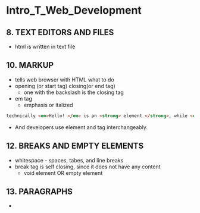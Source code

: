 # Intro_T_Web_Development

## 8. TEXT EDITORS AND FILES 
- html is written in text file 

## 10. MARKUP 
- tells web browser with HTML what to do 
- opening (or start tag) closing(or end tag)
  - one with the backslash is the closing tag 
- em tag 
  - emphasis or italized 
``` html
technically <em>Hello! </em> is an <strong> element </strong>, while <em> and </em> are <strong> tags </strong>
``` 
- And developers use element and tag interchangeably. 

## 12. BREAKS AND EMPTY ELEMENTS 
- whitespace - spaces, tabes, and line breaks
- break tag is self closing, since it does not have any content 
  - void element OR empty element 

## 13. PARAGRAPHS 
- 